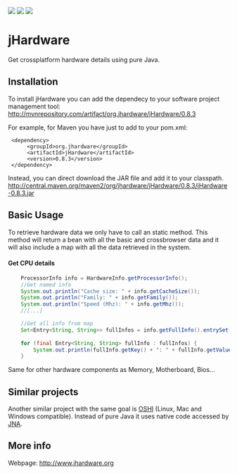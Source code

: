 ![](https://img.shields.io/maven-central/v/org.jhardware/jHardware.svg)
![](https://img.shields.io/github/license/profesorfalken/jHardware.svg)
![](https://travis-ci.org/profesorfalken/jHardware.svg)

# jHardware
Get crossplatform hardware details using pure Java. 

## Installation ##

To install jHardware you can add the dependecy to your software project management tool: http://mvnrepository.com/artifact/org.jhardware/jHardware/0.8.3

For example, for Maven you have just to add to your pom.xml: 

     <dependency>
          <groupId>org.jhardware</groupId>
          <artifactId>jHardware</artifactId>
          <version>0.8.3</version>
     </dependency>


Instead, you can direct download the JAR file and add it to your classpath. 
http://central.maven.org/maven2/org/jhardware/jHardware/0.8.3/jHardware-0.8.3.jar

## Basic Usage ##

To retrieve hardware data we only have to call an static method. This method will return a bean with all the basic and crossbrowser data and it will also include a map with all the data retrieved in the system.

#### Get CPU details ####
```java
    ProcessorInfo info = HardwareInfo.getProcessorInfo();
    //Get named info
    System.out.println("Cache size: " + info.getCacheSize());        
    System.out.println("Family: " + info.getFamily());
    System.out.println("Speed (Mhz): " + info.getMhz());
    //[...]

    //Get all info from map
    Set<Entry<String, String>> fullInfos = info.getFullInfo().entrySet();
        
    for (final Entry<String, String> fullInfo : fullInfos) {
        System.out.println(fullInfo.getKey() + ": " + fullInfo.getValue());
    }
```

Same for other hardware components as Memory, Motherboard, Bios...

## Similar projects ##

Another similar project with the same goal is [OSHI](https://github.com/dblock/oshi) (Linux, Mac and Windows compatible). Instead of pure Java it uses native code accessed by [JNA](https://github.com/java-native-access/jna).
    
## More info ##

Webpage: http://www.jhardware.org
